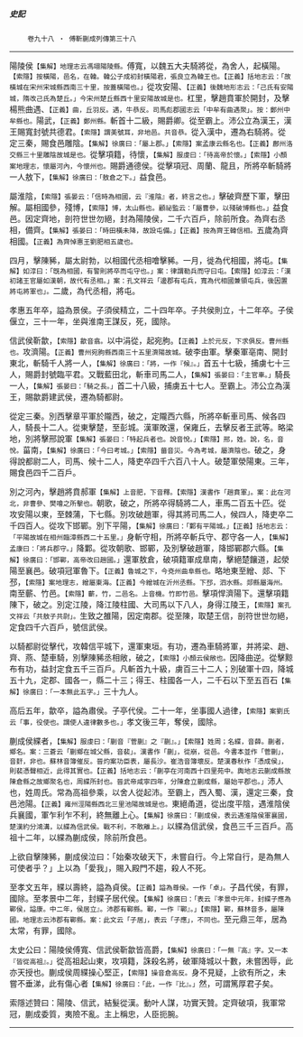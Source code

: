 

##### 史記
　　 `卷九十八 ‧ 傅靳蒯成列傳第三十八`

* * *

陽陵侯`【集解】地理志云馮翊陽陵縣。`傅寬，以魏五大夫騎將從，為舍人，起橫陽。`【索隱】按橫陽，邑名，在韓。韓公子成初封橫陽君，張良立為韓王也。【正義】括地志云：「故橫城在宋州宋城縣西南三十里，按蓋橫陽也。」`從攻安陽、`【正義】後魏地形志云：「己氏有安陽城，隋改己氏為楚丘。」今宋州楚丘縣西十里安陽故城是也。`杠里，擊趙賁軍於開封，及擊楊熊曲遇、`【正義】曲，丘羽反。遇，牛恭反。司馬彪郡國志云「中牟有曲遇聚」。按：鄭州中牟縣也。`陽武，`【正義】鄭州縣。`斬首十二級，賜爵卿。從至霸上。沛公立為漢王，漢王賜寬封號共德君。`【索隱】謂美號耳，非地邑。共音恭。`從入漢中，遷為右騎將。從定三秦，賜食邑雕陰。`【集解】徐廣曰：「屬上郡。」【索隱】案孟康云縣名也。【正義】鄜州洛交縣三十里雕陰故城是也。`從擊項籍，待懷，`【集解】服虔曰：「待高帝於懷。」【索隱】小顏案地理志，懷屬河內，今懷州也。`賜爵通德侯。從擊項冠、周蘭、龍且，所將卒斬騎將一人敖下，`【集解】徐廣曰：「敖倉之下。」`益食邑。

屬淮陰，`【索隱】張晏云：「信時為相國，云『淮陰』者，終言之也。」`擊破齊歷下軍，擊田解。屬相國參，殘博，`【索隱】博，太山縣也。顧祕監云：「屬曹參，以殘破博縣也。」`益食邑。因定齊地，剖符世世勿絕，封為陽陵侯，二千六百戶，除前所食。為齊右丞相，備齊。`【集解】張晏曰：「時田橫未降，故設屯備。」【正義】按為齊王韓信相。`五歲為齊相國。`【正義】為齊悼惠王劉肥相五歲也。`

四月，擊陳豨，屬太尉勃，以相國代丞相噲擊豨。一月，徙為代相國，將屯。`【集解】如淳曰：「旣為相國，有警則將卒而屯守也。」案：律謂勒兵而守曰屯。【索隱】如淳云：「漢初諸王官屬如漢朝，故代有丞相。」案：孔文祥云「邊郡有屯兵，寬為代相國兼領屯兵，後因置將屯將軍也」。`二歲，為代丞相，將屯。

孝惠五年卒，謚為景侯。子須侯精立，二十四年卒。子共侯則立，十二年卒。子侯偃立，三十一年，坐與淮南王謀反，死，國除。

信武侯靳歙，`【索隱】歙音翕。`以中涓從，起宛朐。`【正義】上於元反，下求俱反。曹州縣也。`攻濟陽。`【正義】曹州宛朐縣西南三十五里濟陽故城。`破李由軍。擊秦軍亳南、開封東北，斬騎千人將一人，`【集解】徐廣曰：「將，一作『候』。」`首五十七級，捕虜七十三人，賜爵封號臨平君。又戰藍田北，斬車司馬二人，`【集解】張晏曰：「主官車。」`騎長一人，`【集解】張晏曰：「騎之長。」`首二十八級，捕虜五十七人。至霸上。沛公立為漢王，賜歙爵建武侯，遷為騎都尉。

從定三秦。別西擊章平軍於隴西，破之，定隴西六縣，所將卒斬車司馬、候各四人，騎長十二人。從東擊楚，至彭城。漢軍敗還，保雍丘，去擊反者王武等。略梁地，別將擊邢說軍`【集解】張晏曰：「特起兵者也。說音悅。」【索隱】邢，姓。說，名，音悅。`菑南，`【集解】徐廣曰：「今曰考城。」【索隱】葘音災。今為考城，屬濟陰也。`破之，身得說都尉二人，司馬、候十二人，降吏卒四千六百八十人。破楚軍滎陽東。三年，賜食邑四千二百戶。

別之河內，擊趙將賁郝軍`【集解】上音肥，下音釋。【索隱】漢書作「趙賁軍」。案：此在河北，非曹參、樊噲之所擊也。`朝歌，破之，所將卒得騎將二人，車馬二百五十匹。從攻安陽以東，至棘蒲，下七縣。別攻破趙軍，得其將司馬二人，候四人，降吏卒二千四百人。從攻下邯鄲。別下平陽，`【集解】徐廣曰：「鄴有平陽城。」【正義】括地志云：「平陽故城在相州臨漳縣西二十五里。」`身斬守相，所將卒斬兵守、郡守各一人，`【集解】孟康曰：「將兵郡守。」`降鄴。從攻朝歌、邯鄲，及別擊破趙軍，降邯鄲郡六縣。`【集解】徐廣曰：「邯鄲，高帝改曰趙國。」`還軍敖倉，破項籍軍成臯南，擊絕楚饟道，起滎陽至襄邑。破項冠軍魯下。`【正義】魯城之下，今兗州曲阜縣也。`略地東至繒、郯、下邳，`【索隱】案地理志，繒屬東海。【正義】今繒城在沂州丞縣。下邳，泗水縣。郯縣屬海州。`南至蘄、竹邑。`【索隱】蘄，竹，二邑名。上音機。竹即竹邑。`擊項悍濟陽下。還擊項籍陳下，破之。別定江陵，降江陵柱國、大司馬以下八人，身得江陵王，`【索隱】案孔文祥云「共敖子共尉」。`生致之雒陽，因定南郡。從至陳，取楚王信，剖符世世勿絕，定食四千六百戶，號信武侯。

以騎都尉從擊代，攻韓信平城下，還軍東垣。有功，遷為車騎將軍，并將梁、趙、齊、燕、楚車騎，別擊陳豨丞相敞，破之，`【索隱】小顏云侯敞也。`因降曲逆。從擊黥布有功，益封定食五千三百戶。凡斬首九十級，虜百三十二人；別破軍十四，降城五十九，定郡、國各一，縣二十三；得王、柱國各一人，二千石以下至五百石`【集解】徐廣曰：「一本無此五字。」`三十九人。

高后五年，歙卒，謚為肅侯。子亭代侯。二十一年，坐事國人過律，`【索隱】案劉氏云「事，役使也。謂使人違律數多也。」`孝文後三年，奪侯，國除。

蒯成侯緤者，`【集解】服虔曰：「蒯音『菅蒯』之『蒯』。」【索隱】姓周；名緤，音薛。蒯者，鄉名。案：三蒼云「蒯鄉在城父縣，音裴」。漢書作「蒯」，從崩，從邑。今書本並作「菅蒯」，音姧，非也。蘇林音簿催反。晉灼案功臣表，屬長沙。崔浩音簿壞反。楚漢春秋作「憑成侯」，則裴憑聲相近，此得其實也。【正義】括地志云：「蒯亭在河南西十四里苑中。輿地志云蒯成縣故陳倉縣之故鄉聚名也，周緤所封也。晉武帝咸寧四年，分陳倉立蒯成縣，屬始平郡也。」`沛人也，姓周氏。常為高祖參乘，以舍人從起沛。至霸上，西入蜀、漢，還定三秦，食邑池陽。`【正義】雍州涇陽縣西北三里池陽故城是也。`東絕甬道，從出度平陰，遇淮陰侯兵襄國，軍乍利乍不利，終無離上心。`【集解】徐廣曰：「蒯成侯，表云遇淮陰侯軍襄國，楚漢約分鴻溝，以緤為信武侯。戰不利，不敢離上。」`以緤為信武侯，食邑三千三百戶。高祖十二年，以緤為蒯成侯，除前所食邑。

上欲自擊陳豨，蒯成侯泣曰：「始秦攻破天下，未嘗自行。今上常自行，是為無人可使者乎？」上以為「愛我」，賜入殿門不趨，殺人不死。

至孝文五年，緤以壽終，謚為貞侯。`【正義】謚為尊侯。一作「卓」。`子昌代侯，有罪，國除。至孝景中二年，封緤子居代侯。`【集解】徐廣曰：「表云『孝景中元年，封緤子應為鄲侯，謚康。中二年，侯居立』。沛郡有鄆縣。鄆，一作『鄲』。」【索隱】鄲，蘇林音多，屬陳國。地理志云沛郡有鄲縣。案：此文云「子居」，表云「子應」，不同也。`至元鼎三年，居為太常，有罪，國除。

太史公曰：陽陵侯傅寬、信武侯靳歙皆高爵，`【集解】徐廣曰：「一無『高』字。又一本『皆從高祖』。」`從高祖起山東，攻項籍，誅殺名將，破軍降城以十數，未嘗困辱，此亦天授也。蒯成侯周緤操心堅正，`【索隱】操音倉高反。`身不見疑，上欲有所之，未嘗不垂涕，此有傷心者`【集解】徐廣曰：「此，一作『比』。」`然，可謂篤厚君子矣。

索隱述贊曰：陽陵、信武，結髮從漢。動叶人謀，功實天贊。定齊破項，我軍常冠，蒯成委質，夷險不亂。主上稱忠，人臣扼腕。

* * *

